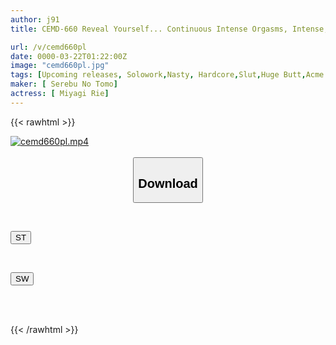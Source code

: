 ```yaml
---
author: j91
title: CEMD-660 Reveal Yourself... Continuous Intense Orgasms, Intense, Dense Big Ass Sex, Rie Miyagi

url: /v/cemd660pl
date: 0000-03-22T01:22:00Z
image: "cemd660pl.jpg"
tags: [Upcoming releases, Solowork,Nasty, Hardcore,Slut,Huge Butt,Acme · Orgasm,Rolling Back Eyes - Fainting]
maker: [ Serebu No Tomo]
actress: [ Miyagi Rie]
---
```



{{< rawhtml >}}

<div class="video" data-videoid="pending_link_2.html">
    <a href="javascript:;">
        <img src="/v/cemd660pl/cemd660pl.jpg" width="WIDTH" height="HEIGHT" alt="cemd660pl.mp4" loading="lazy">
    </a>
</div>

<script type="text/javascript" src="https://j91.asia/asset/on-demand-pend.js"></script>

<br>
  <link rel="stylesheet" href="https://j91.asia/asset/bs5.css">
  
  <center>
  <button class="btn btn-primary" type="button" data-bs-toggle="collapse" data-bs-target=".multi-collapse" aria-expanded="false" aria-controls="multiCollapseExample1 multiCollapseExample2"><h2>Download</h2></button></center>
</p>
<div class="row">
  <div class="col">
    <div class="collapse multi-collapse" id="multiCollapseExample1">
      <div class="card card-body">
	      	      <br>
<div class="buttons">  
<p><a href="https://j91.asia/pending_link_2.html" target="_blank"><button class="btn-hover color-3"><i class="fa fa-download"></i> ST</button></a></p></div>
    </div>
  </div>
</div>
  <div class="col">
    <div class="collapse multi-collapse" id="multiCollapseExample2">
      <div class="card card-body">
	      <br>
<div class="buttons">
<p><a href="https://j91.asia/pending_link_2.html" target="_blank"><button class="btn-hover color-2"><i class="fa fa-download"></i> SW</button></a></p></div>
<br><br>
      </div>
    </div>
  </div>
</div>

{{< /rawhtml >}}